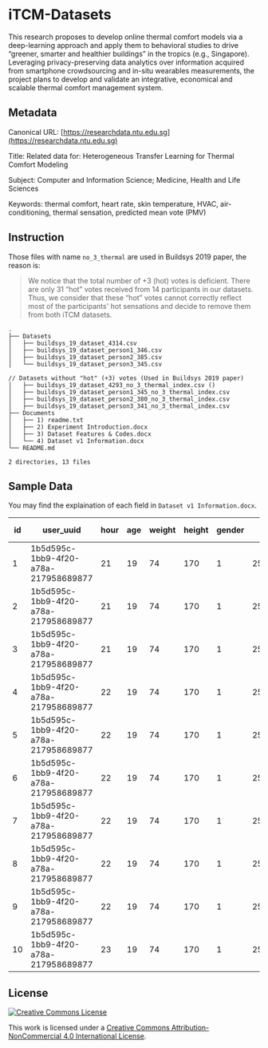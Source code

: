 # iTCM-Datasets

This research proposes to develop online thermal comfort models via a deep-learning approach and apply them to behavioral studies to drive “greener, smarter and healthier buildings” in the tropics (e.g., Singapore). Leveraging privacy-preserving data analytics over information acquired from smartphone crowdsourcing and in-situ wearables measurements, the project plans to develop and validate an integrative, economical and scalable thermal comfort management system.

## Metadata

Canonical URL: [https://researchdata.ntu.edu.sg](https://researchdata.ntu.edu.sg)

Title: Related data for: Heterogeneous Transfer Learning for Thermal Comfort Modeling

Subject: Computer and Information Science; Medicine, Health and Life Sciences

Keywords: thermal comfort, heart rate, skin temperature, HVAC, air-conditioning, thermal sensation, predicted mean vote (PMV)

## Instruction

Those files with name `no_3_thermal` are used in Buildsys 2019 paper, the reason is:

> We notice that the total number of +3 (hot) votes is deficient. There are only 31 “hot” votes received from 14 participants in our datasets. Thus, we consider that these “hot” votes cannot correctly reflect most of the participants' hot sensations and decide to remove them from both iTCM datasets.

```
.
├── Datasets
│   ├── buildsys_19_dataset_4314.csv
│   ├── buildsys_19_dataset_person1_346.csv
│   ├── buildsys_19_dataset_person2_385.csv
│   └── buildsys_19_dataset_person3_345.csv

// Datasets without "hot" (+3) votes (Used in Buildsys 2019 paper)
│   ├── buildsys_19_dataset_4293_no_3_thermal_index.csv ()
│   ├── buildsys_19_dataset_person1_345_no_3_thermal_index.csv
│   ├── buildsys_19_dataset_person2_380_no_3_thermal_index.csv
│   ├── buildsys_19_dataset_person3_341_no_3_thermal_index.csv
├── Documents
│   ├── 1) readme.txt
│   ├── 2) Experiment Introduction.docx
│   ├── 3) Dataset Features & Codes.docx
│   └── 4) Dataset v1 Information.docx
└── README.md

2 directories, 13 files
```

## Sample Data

You may find the explaination of each field in `Dataset v1 Information.docx`.

| id | user\_uuid                               | hour | age | weight | height | gender | at          | rh          | met          | cl    | hr | st | ati\(\-3\-2\) | ati\(0\-5\) |
|----|------------------------------------------|------|-----|--------|--------|--------|-------------|-------------|--------------|-------|----|----|---------------|-------------|
| 1  | 1b5d595c\-1bb9\-4f20\-a78a\-217958689877 | 21   | 19  | 74     | 170    | 1      | 25\.33358   | 55\.03636   | 1\.192368839 | 0\.54 | 74 | 31 | 0             | 3           |
| 2  | 1b5d595c\-1bb9\-4f20\-a78a\-217958689877 | 21   | 19  | 74     | 170    | 1      | 25\.2573745 | 58\.3366765 | 1\.169438669 | 0\.54 | 73 | 32 | \-1           | 2           |
| 3  | 1b5d595c\-1bb9\-4f20\-a78a\-217958689877 | 21   | 19  | 74     | 170    | 1      | 25\.311282  | 59\.00144   | 1\.207590569 | 0\.54 | 92 | 32 | 0             | 3           |
| 4  | 1b5d595c\-1bb9\-4f20\-a78a\-217958689877 | 22   | 19  | 74     | 170    | 1      | 25\.334916  | 58\.009603  | 1\.113437381 | 0\.54 | 72 | 32 | \-1           | 2           |
| 5  | 1b5d595c\-1bb9\-4f20\-a78a\-217958689877 | 22   | 19  | 74     | 170    | 1      | 25\.333581  | 56\.980052  | 1\.184626185 | 0\.54 | 77 | 32 | \-1           | 2           |
| 6  | 1b5d595c\-1bb9\-4f20\-a78a\-217958689877 | 22   | 19  | 74     | 170    | 1      | 25\.1385505 | 55\.5704215 | 1\.146804373 | 0\.54 | 77 | 33 | 1             | 4           |
| 7  | 1b5d595c\-1bb9\-4f20\-a78a\-217958689877 | 22   | 19  | 74     | 170    | 1      | 25\.1385505 | 55\.5704215 | 1\.136650669 | 0\.54 | 79 | 33 | 0             | 3           |
| 8  | 1b5d595c\-1bb9\-4f20\-a78a\-217958689877 | 22   | 19  | 74     | 170    | 1      | 25\.1918955 | 54\.5402515 | 1\.184330398 | 0\.54 | 79 | 33 | 1             | 4           |
| 9  | 1b5d595c\-1bb9\-4f20\-a78a\-217958689877 | 22   | 19  | 74     | 170    | 1      | 25\.261325  | 53\.424551  | 1\.234368697 | 0\.54 | 83 | 32 | 1             | 4           |
| 10 | 1b5d595c\-1bb9\-4f20\-a78a\-217958689877 | 23   | 19  | 74     | 170    | 1      | 25\.218705  | 53\.0346485 | 1\.174277726 | 0\.54 | 80 | 32 | 0             | 3           |


## License

<a rel="license" href="http://creativecommons.org/licenses/by-nc/4.0/"><img alt="Creative Commons License" style="border-width:0" src="https://i.creativecommons.org/l/by-nc/4.0/88x31.png" /></a>

This work is licensed under a <a rel="license" href="http://creativecommons.org/licenses/by-nc/4.0/">Creative Commons Attribution-NonCommercial 4.0 International License</a>.
